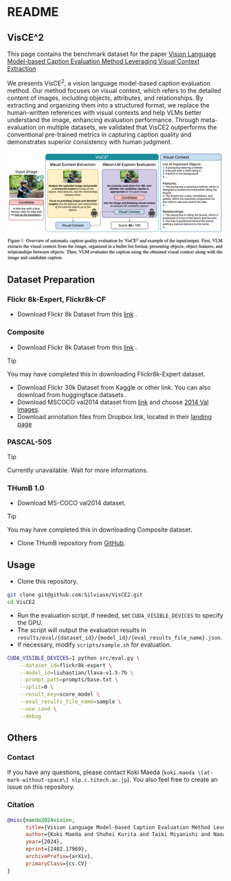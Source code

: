 # README

## VisCE^2

This page contains the benchmark dataset for the paper [Vision Language Model-based Caption Evaluation Method Leveraging Visual Context Extraction](https://arxiv.org/abs/2402.17969)

We presents VisCE$^2$, a vision language model-based caption evaluation method.
Our method focuses on visual context, which refers to the detailed content of images, including objects, attributes, and relationships.
By extracting and organizing them into a structured format, we replace the human-written references with visual contexts and help VLMs better understand the image, enhancing evaluation performance.
Through meta-evaluation on multiple datasets, we validated that VisCE2 outperforms the conventional pre-trained metrics in capturing caption quality and demonstrates superior consistency with human judgment.

![VisCE2](assets/fig1.png)

## Dataset Preparation

### Flickr 8k-Expert, Flickr8k-CF

- Download Flickr 8k Dataset from this [link](https://drive.google.com/drive/folders/1oQY8zVCmf0ZGUfsJQ_OnqP2_kw1jGIXp) .

### Composite

- Download Flickr 8k Dataset from this [link](https://drive.google.com/drive/folders/1oQY8zVCmf0ZGUfsJQ_OnqP2_kw1jGIXp) .

> [!TIP]
> You may have completed this in downloading Flickr8k-Expert dataset.

- Download Flickr 30k Dataset from Kaggle or other link. You can also download from huggingface.datasets .
- Download MSCOCO val2014 dataset from [link](https://cocodataset.org/#download) and choose [2014 Val images](http://images.cocodataset.org/zips/val2014.zip).
- Download annotation files from Dropbox link, located in their [landing page](https://imagesdg.wordpress.com/image-to-scene-description-graph/)

### PASCAL-50S

> [!TIP]
> Currently unavailable. Wait for more informations.

<!-- - Run `wget https://filebox.ece.vt.edu/~vrama91/CIDEr_miscellanous/cider_datasets.tar` and `tar -xvzf {file_name}`.
- Follow `notebooks/prepare_pascal50s.ipynb` and make dataset for the inference. -->

### THumB 1.0

- Download MS-COCO val2014 dataset.

> [!TIP]
> You may have completed this in downloading Composite dataset.

- Clone THumB repository from [GitHub](https://github.com/jungokasai/THumB).

## Usage

- Clone this repository.

```bash
git clone git@github.com:Silviase/VisCE2.git
cd VisCE2
```

- Run the evaluation script. If needed, set ```CUDA_VISIBLE_DEVICES``` to specify the GPU.
- The script will output the evaluation results in ```results/eval/{dataset_id}/{model_id}/{eval_results_file_name}.json```.
- If necessary, modify ```scripts/sample.sh``` for evaluation.

```bash
CUDA_VISIBLE_DEVICES=1 python src/eval.py \
    --dataset_id=flickr8k-expert \
    --model_id=liuhaotian/llava-v1.5-7b \
    --prompt_path=prompts/base.txt \
    --split=0 \
    --result_key=score_model \
    --eval_results_file_name=sample \
    --use_cand \
    --debug
```

## Others

### Contact

If you have any questions, please contact Koki Maeda (```koki.maeda \[at-mark-without-space\] nlp.c.titech.ac.jp```).
You also feel free to create an issue on this repository.

### Citation

```bibtex
@misc{maeda2024vision,
      title={Vision Language Model-based Caption Evaluation Method Leveraging Visual Context Extraction},
      author={Koki Maeda and Shuhei Kurita and Taiki Miyanishi and Naoaki Okazaki},
      year={2024},
      eprint={2402.17969},
      archivePrefix={arXiv},
      primaryClass={cs.CV}
}
```
